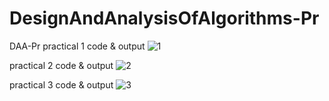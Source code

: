 # DesignAndAnalysisOfAlgorithms-Pr
DAA-Pr
practical 1 code & output
![1](https://github.com/user-attachments/assets/5a7dd285-7d61-4c0a-a5bd-e0c2b1246abf)



practical 2 code & output
![2](https://github.com/user-attachments/assets/a09c5fdf-5f49-4880-b324-3b98b59ab14e)



practical 3 code & output
![3](https://github.com/user-attachments/assets/cc875ee3-d2c4-4d3c-8d8c-a80b788e5639)